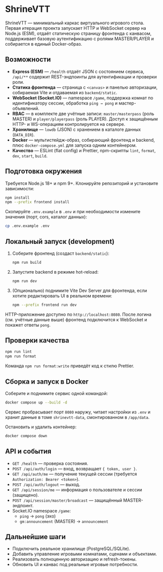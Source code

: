 # ShrineVTT

ShrineVTT — минимальный каркас виртуального игрового стола. Первая итерация проекта запускает HTTP и WebSocket сервер на Node.js (ESM), отдаёт статическую страницу фронтенда с канвасом, поддерживает базовую аутентификацию с ролями MASTER/PLAYER и собирается в единый Docker-образ.

## Возможности

- **Express (ESM)** — `/health` отдаёт JSON с состоянием сервиса, `/api/**` содержит REST-эндпоинты для аутентификации и проверки роли.
- **Статика фронтенда** — страница с `<canvas>` и панелью авторизации, собираемая Vite и отдаваемая из `backend/static`.
- **WebSocket (Socket.IO)** — namespace `/game`, поддержка комнат по идентификатору сессии, обработка `ping → pong` и мастер-объявлений.
- **RBAC** — в комплекте две учётные записи: `master/masterpass` (роль MASTER) и `player/playerpass` (роль PLAYER). Доступ к защищённым HTTP- и WS-операциям контролируется на сервере.
- **Хранилище** — `lowdb` (JSON) с хранением в каталоге данных (`DATA_DIR`).
- **Docker** — мультистейдж-образ, собирающий фронтенд и backend, плюс `docker-compose.yml` для запуска одним контейнером.
- **Качество** — ESLint (flat config) и Prettier, npm-скрипты `lint`, `format`, `dev`, `start`, `build`.

## Подготовка окружения

Требуется Node.js 18+ и npm 9+. Клонируйте репозиторий и установите зависимости:

```bash
npm install
npm --prefix frontend install
```

Скопируйте `.env.example` в `.env` и при необходимости измените значения (порт, cors, каталог данных):

```bash
cp .env.example .env
```

## Локальный запуск (development)

1. Соберите фронтенд (создаст `backend/static`):
   ```bash
   npm run build
   ```
2. Запустите backend в режиме hot-reload:
   ```bash
   npm run dev
   ```
3. (Опционально) поднимите Vite Dev Server для фронтенда, если хотите редактировать UI в реальном времени:
   ```bash
   npm --prefix frontend run dev
   ```

HTTP-приложение доступно по `http://localhost:8080`. После логина (см. учётные данные выше) фронтенд подключится к WebSocket и покажет ответы `pong`.

## Проверки качества

```bash
npm run lint
npm run format
```

Команда `npm run format:write` приведёт код к стилю Prettier.

## Сборка и запуск в Docker

Соберите и поднимите сервис одной командой:

```bash
docker compose up --build -d
```

Сервис пробрасывает порт `8080` наружу, читает настройки из `.env` и хранит данные в томе `shrinevtt-data`, смонтированном в `/app/data`.

Остановить и удалить контейнер:

```bash
docker compose down
```

## API и события

- `GET /health` — проверка состояния.
- `POST /api/auth/login` — вход, возвращает `{ token, user }`.
- `GET /api/auth/me` — получение текущей сессии (требуется `Authorization: Bearer <token>`).
- `POST /api/auth/logout` — выход.
- `GET /api/session/me` — информация о пользователе и сессии (защищено).
- `POST /api/session/master/broadcast` — защищённый MASTER-эндпоинт.
- Socket.IO namespace `/game`:
  - `ping` → `pong` (эхо)
  - `gm:announcement` (MASTER) → `announcement`

## Дальнейшие шаги

- Подключить реальное хранилище (PostgreSQL/SQLite).
- Добавить управление игровыми комнатами, сценами и объектами.
- Реализовать полноценную авторизацию и refresh-токены.
- Обновить UI и канвас под реальные игровые потребности.
